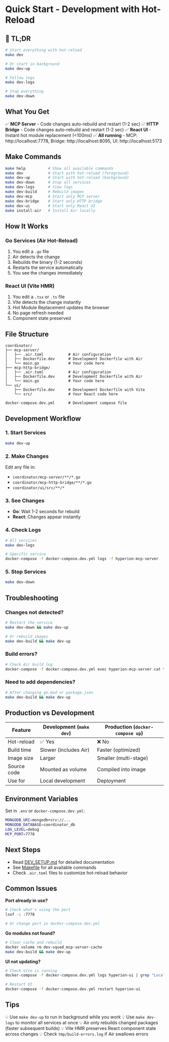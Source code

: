 # Quick Start - Development with Hot-Reload

## 🚀 TL;DR

```bash
# Start everything with hot-reload
make dev

# Or start in background
make dev-up

# Follow logs
make dev-logs

# Stop everything
make dev-down
```

## What You Get

✅ **MCP Server** - Code changes auto-rebuild and restart (1-2 sec)
✅ **HTTP Bridge** - Code changes auto-rebuild and restart (1-2 sec)
✅ **React UI** - Instant hot module replacement (<100ms)
✅ **All running** - MCP: http://localhost:7778, Bridge: http://localhost:8095, UI: http://localhost:5173

## Make Commands

```bash
make help          # Show all available commands
make dev           # Start with hot-reload (foreground)
make dev-up        # Start with hot-reload (background)
make dev-down      # Stop all services
make dev-logs      # View logs
make dev-build     # Rebuild images
make dev-mcp       # Start only MCP server
make dev-bridge    # Start only HTTP bridge
make dev-ui        # Start only React UI
make install-air   # Install Air locally
```

## How It Works

### Go Services (Air Hot-Reload)
1. You edit a `.go` file
2. Air detects the change
3. Rebuilds the binary (1-2 seconds)
4. Restarts the service automatically
5. You see the changes immediately

### React UI (Vite HMR)
1. You edit a `.tsx` or `.ts` file
2. Vite detects the change instantly
3. Hot Module Replacement updates the browser
4. No page refresh needed
5. Component state preserved

## File Structure

```
coordinator/
├── mcp-server/
│   ├── .air.toml           # Air configuration
│   ├── Dockerfile.dev      # Development Dockerfile with Air
│   └── main.go             # Your code here
├── mcp-http-bridge/
│   ├── .air.toml           # Air configuration
│   ├── Dockerfile.dev      # Development Dockerfile with Air
│   └── main.go             # Your code here
└── ui/
    ├── Dockerfile.dev      # Development Dockerfile with Vite
    └── src/                # Your React code here

docker-compose.dev.yml      # Development compose file
```

## Development Workflow

### 1. Start Services
```bash
make dev-up
```

### 2. Make Changes
Edit any file in:
- `coordinator/mcp-server/**/*.go`
- `coordinator/mcp-http-bridge/**/*.go`
- `coordinator/ui/src/**/*`

### 3. See Changes
- **Go**: Wait 1-2 seconds for rebuild
- **React**: Changes appear instantly

### 4. Check Logs
```bash
# All services
make dev-logs

# Specific service
docker-compose -f docker-compose.dev.yml logs -f hyperion-mcp-server
```

### 5. Stop Services
```bash
make dev-down
```

## Troubleshooting

### Changes not detected?
```bash
# Restart the service
make dev-down && make dev-up

# Or rebuild images
make dev-build && make dev-up
```

### Build errors?
```bash
# Check Air build log
docker-compose -f docker-compose.dev.yml exec hyperion-mcp-server cat tmp/build-errors.log
```

### Need to add dependencies?
```bash
# After changing go.mod or package.json
make dev-build && make dev-up
```

## Production vs Development

| Feature | Development (`make dev`) | Production (`docker-compose up`) |
|---------|--------------------------|----------------------------------|
| Hot-reload | ✅ Yes | ❌ No |
| Build time | Slower (includes Air) | Faster (optimized) |
| Image size | Larger | Smaller (multi-stage) |
| Source code | Mounted as volume | Compiled into image |
| Use for | Local development | Deployment |

## Environment Variables

Set in `.env` or `docker-compose.dev.yml`:

```bash
MONGODB_URI=mongodb+srv://...
MONGODB_DATABASE=coordinator_db
LOG_LEVEL=debug
MCP_PORT=7778
```

## Next Steps

- Read [DEV_SETUP.md](./DEV_SETUP.md) for detailed documentation
- See [Makefile](../Makefile) for all available commands
- Check `.air.toml` files to customize hot-reload behavior

## Common Issues

**Port already in use?**
```bash
# Check what's using the port
lsof -i :7778

# Or change port in docker-compose.dev.yml
```

**Go modules not found?**
```bash
# Clear cache and rebuild
docker volume rm dev-squad_mcp-server-cache
make dev-build && make dev-up
```

**UI not updating?**
```bash
# Check Vite is running
docker-compose -f docker-compose.dev.yml logs hyperion-ui | grep "Local:"

# Restart UI
docker-compose -f docker-compose.dev.yml restart hyperion-ui
```

## Tips

💡 Use `make dev-up` to run in background while you work
💡 Use `make dev-logs` to monitor all services at once
💡 Air only rebuilds changed packages (faster subsequent builds)
💡 Vite HMR preserves React component state across changes
💡 Check `tmp/build-errors.log` if Air swallows errors
